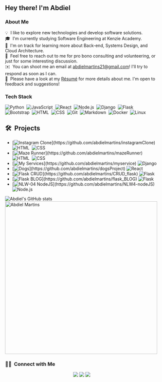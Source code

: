 ## Hey there! I'm Abdiel

### About Me

💡 &nbsp;I like to explore new technologies and develop software solutions.\
🎓 &nbsp;I'm currently studying Software Engineering at Kenzie Academy.\
🌱 &nbsp;I'm on track for learning more about Back-end, Systems Design, and Cloud Architecture.\
💬 &nbsp;Feel free to reach out to me for pro bono consulting and volunteering, or just for some interesting discussion.\
✉️ &nbsp;You can shoot me an email at abdielmartins21@gmail.com! I'll try to respond as soon as I can.\
📄 &nbsp;Please have a look at my [Résumé](https://drive.google.com/file/d/1leuZJ5c5Id2x3dh5PQYDnQLhsQwuBdBQ/view?usp=sharing) for more details about me. I'm open to feedback and suggestions!

### Tech Stack

![Python](https://img.shields.io/badge/-Python-F5F5F5?style=flat&logo=python&logoColor=black)&nbsp;
![JavaScript](https://img.shields.io/badge/-JavaScript-F5F5F5?style=flat&logo=javascript&logoColor=black)&nbsp;
![React](https://img.shields.io/badge/-React-F5F5F5?style=flat&logo=react&logoColor=black)&nbsp;
![Node.js](https://img.shields.io/badge/-Node.js-F5F5F5?style=flat&logo=node.js&logoColor=black)&nbsp;
![Django](https://img.shields.io/badge/-Django-F5F5F5?style=flat&logo=django&logoColor=black)&nbsp;
![Flask](https://img.shields.io/badge/-Flask-F5F5F5?style=flat&logo=flask&logoColor=black)&nbsp;
![Bootstrap](https://img.shields.io/badge/-Bootstrap-F5F5F5?style=flat&logo=bootstrap&logoColor=black)&nbsp;
![HTML](https://img.shields.io/badge/-HTML-F5F5F5?style=flat&logo=HTML5&logoColor=black)&nbsp;
![CSS](https://img.shields.io/badge/-CSS-F5F5F5?style=flat&logo=CSS3&logoColor=black)&nbsp;
![Git](https://img.shields.io/badge/-Git-F5F5F5?style=flat&logo=git&logoColor=black)&nbsp;
![Markdown](https://img.shields.io/badge/-Markdown-F5F5F5?style=flat&logo=markdown&logoColor=black)&nbsp;
![Docker](https://img.shields.io/badge/-Docker-F5F5F5?&logo=Docker&logoColor=black)&nbsp;
![Linux](https://img.shields.io/badge/-Linux-F5F5F5?&logo=Linux&logoColor=black)&nbsp;

## 🛠 &nbsp;Projects

* [![Instagram Clone](https://img.shields.io/badge/-%20Instagram%20Clone-gray?)](https://github.com/abdielmartins/instagramClone)
  ![HTML](https://img.shields.io/badge/-HTML-F5F5F5?style=flat&logo=HTML5&logoColor=black)&nbsp;
  ![CSS](https://img.shields.io/badge/-CSS-F5F5F5?style=flat&logo=CSS3&logoColor=black)&nbsp;
* [![Maze Runner](https://img.shields.io/badge/-%20Maze%20Runner-gray?)](https://github.com/abdielmartins/mazeRunner)
  ![HTML](https://img.shields.io/badge/-HTML-F5F5F5?style=flat&logo=HTML5&logoColor=black)&nbsp;
  ![CSS](https://img.shields.io/badge/-CSS-F5F5F5?style=flat&logo=CSS3&logoColor=black)&nbsp;
* [![My Services](https://img.shields.io/badge/-%20My%20Services-gray?)](https://github.com/abdielmartins/myservice)
  ![Django](https://img.shields.io/badge/-Django-F5F5F5?style=flat&logo=django&logoColor=black)&nbsp;
* [![Dogs](https://img.shields.io/badge/-%20Dogs-gray?)](https://github.com/abdielmartins/dogsProject)
  ![React](https://img.shields.io/badge/-React-F5F5F5?style=flat&logo=react&logoColor=black)&nbsp;
* [![Flask CRUD](https://img.shields.io/badge/-%20Flask%20Crud-gray?)](https://github.com/abdielmartins/CRUD_flask)
  ![Flask](https://img.shields.io/badge/-Flask-F5F5F5?style=flat&logo=flask&logoColor=black)&nbsp;
* [![Flask BLOG](https://img.shields.io/badge/-%20Flask%20Blog-gray?)](https://github.com/abdielmartins/flask_BLOG)
  ![Flask](https://img.shields.io/badge/-Flask-F5F5F5?style=flat&logo=flask&logoColor=black)&nbsp;
* [![NLW-04 NodeJS](https://img.shields.io/badge/-%20NWL04%20NodeJS-gray?)](https://github.com/abdielmartins/NLW4-nodeJS)
  ![Node.js](https://img.shields.io/badge/-Node.js-F5F5F5?style=flat&logo=node.js&logoColor=black)&nbsp;

![Abdiel's GitHub stats](https://github-readme-stats.vercel.app/api/?username=abdielmartins&show_icons=true&title_color=fff&icon_color=79ff97&text_color=9f9f9f&bg_color=151515)
<img align="center" width=500 src="https://github-readme-stats.vercel.app/api/top-langs/?username=abdielmartins&layout=compact&show_icons=true&title_color=fff&icon_color=79ff97&text_color=9f9f9f&bg_color=151515" alt="Abdiel Martins" />

### 🤝🏻 &nbsp;Connect with Me

<p align="center">
<a href="https://www.linkedin.com/in/abdiel-martins/"><img src="https://img.shields.io/badge/-Abdiel%20Martins-0077B5?style=flat&logo=Linkedin&logoColor=white"/></a>
<a href="mailto:abdielmartins21@gmail.com"><img src="https://img.shields.io/badge/-abdielmartins21@gmail.com-D14836?style=flat&logo=Gmail&logoColor=white"/></a>
<a href="https://instagram.com/abdiverso"><img src="https://img.shields.io/badge/-@abdiverso_-E4405F?style=flat&logo=Instagram&logoColor=white"/></a>
</p>


